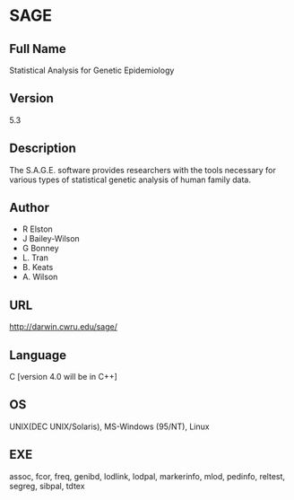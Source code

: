 # SAGE

## Full Name
Statistical Analysis for Genetic Epidemiology

## Version
5.3

## Description
The S.A.G.E. software provides researchers with the tools necessary for various types of statistical genetic analysis of human family data.

## Author
* R Elston
* J Bailey-Wilson
* G Bonney
* L. Tran
* B. Keats
* A. Wilson

## URL
http://darwin.cwru.edu/sage/

## Language
C [version 4.0 will be in C++]

## OS
UNIX(DEC UNIX/Solaris), MS-Windows (95/NT), Linux

## EXE
assoc, fcor, freq, genibd, lodlink, lodpal, markerinfo, mlod, pedinfo, reltest, segreg, sibpal, tdtex